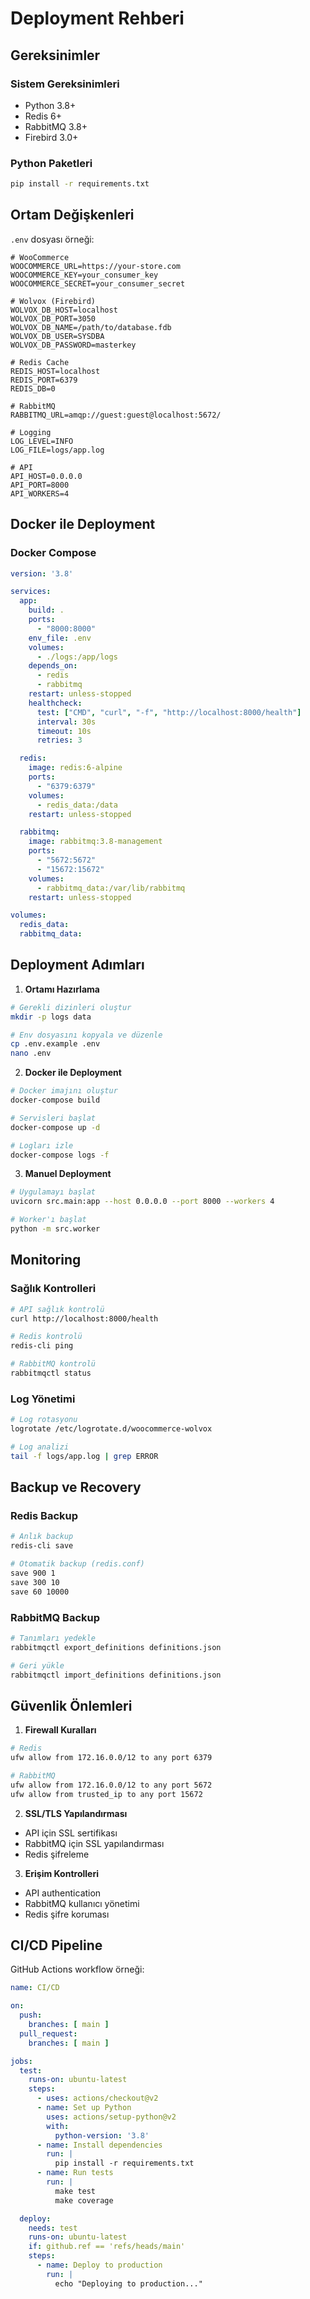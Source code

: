 # Deployment Rehberi

## Gereksinimler

### Sistem Gereksinimleri
- Python 3.8+
- Redis 6+
- RabbitMQ 3.8+
- Firebird 3.0+

### Python Paketleri
```bash
pip install -r requirements.txt
```

## Ortam Değişkenleri

`.env` dosyası örneği:
```env
# WooCommerce
WOOCOMMERCE_URL=https://your-store.com
WOOCOMMERCE_KEY=your_consumer_key
WOOCOMMERCE_SECRET=your_consumer_secret

# Wolvox (Firebird)
WOLVOX_DB_HOST=localhost
WOLVOX_DB_PORT=3050
WOLVOX_DB_NAME=/path/to/database.fdb
WOLVOX_DB_USER=SYSDBA
WOLVOX_DB_PASSWORD=masterkey

# Redis Cache
REDIS_HOST=localhost
REDIS_PORT=6379
REDIS_DB=0

# RabbitMQ
RABBITMQ_URL=amqp://guest:guest@localhost:5672/

# Logging
LOG_LEVEL=INFO
LOG_FILE=logs/app.log

# API
API_HOST=0.0.0.0
API_PORT=8000
API_WORKERS=4
```

## Docker ile Deployment

### Docker Compose
```yaml
version: '3.8'

services:
  app:
    build: .
    ports:
      - "8000:8000"
    env_file: .env
    volumes:
      - ./logs:/app/logs
    depends_on:
      - redis
      - rabbitmq
    restart: unless-stopped
    healthcheck:
      test: ["CMD", "curl", "-f", "http://localhost:8000/health"]
      interval: 30s
      timeout: 10s
      retries: 3

  redis:
    image: redis:6-alpine
    ports:
      - "6379:6379"
    volumes:
      - redis_data:/data
    restart: unless-stopped

  rabbitmq:
    image: rabbitmq:3.8-management
    ports:
      - "5672:5672"
      - "15672:15672"
    volumes:
      - rabbitmq_data:/var/lib/rabbitmq
    restart: unless-stopped

volumes:
  redis_data:
  rabbitmq_data:
```

## Deployment Adımları

1. **Ortamı Hazırlama**
```bash
# Gerekli dizinleri oluştur
mkdir -p logs data

# Env dosyasını kopyala ve düzenle
cp .env.example .env
nano .env
```

2. **Docker ile Deployment**
```bash
# Docker imajını oluştur
docker-compose build

# Servisleri başlat
docker-compose up -d

# Logları izle
docker-compose logs -f
```

3. **Manuel Deployment**
```bash
# Uygulamayı başlat
uvicorn src.main:app --host 0.0.0.0 --port 8000 --workers 4

# Worker'ı başlat
python -m src.worker
```

## Monitoring

### Sağlık Kontrolleri
```bash
# API sağlık kontrolü
curl http://localhost:8000/health

# Redis kontrolü
redis-cli ping

# RabbitMQ kontrolü
rabbitmqctl status
```

### Log Yönetimi
```bash
# Log rotasyonu
logrotate /etc/logrotate.d/woocommerce-wolvox

# Log analizi
tail -f logs/app.log | grep ERROR
```

## Backup ve Recovery

### Redis Backup
```bash
# Anlık backup
redis-cli save

# Otomatik backup (redis.conf)
save 900 1
save 300 10
save 60 10000
```

### RabbitMQ Backup
```bash
# Tanımları yedekle
rabbitmqctl export_definitions definitions.json

# Geri yükle
rabbitmqctl import_definitions definitions.json
```

## Güvenlik Önlemleri

1. **Firewall Kuralları**
```bash
# Redis
ufw allow from 172.16.0.0/12 to any port 6379

# RabbitMQ
ufw allow from 172.16.0.0/12 to any port 5672
ufw allow from trusted_ip to any port 15672
```

2. **SSL/TLS Yapılandırması**
- API için SSL sertifikası
- RabbitMQ için SSL yapılandırması
- Redis şifreleme

3. **Erişim Kontrolleri**
- API authentication
- RabbitMQ kullanıcı yönetimi
- Redis şifre koruması

## CI/CD Pipeline

GitHub Actions workflow örneği:
```yaml
name: CI/CD

on:
  push:
    branches: [ main ]
  pull_request:
    branches: [ main ]

jobs:
  test:
    runs-on: ubuntu-latest
    steps:
      - uses: actions/checkout@v2
      - name: Set up Python
        uses: actions/setup-python@v2
        with:
          python-version: '3.8'
      - name: Install dependencies
        run: |
          pip install -r requirements.txt
      - name: Run tests
        run: |
          make test
          make coverage

  deploy:
    needs: test
    runs-on: ubuntu-latest
    if: github.ref == 'refs/heads/main'
    steps:
      - name: Deploy to production
        run: |
          echo "Deploying to production..."
``` 